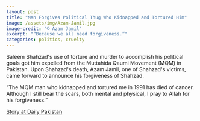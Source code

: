 ```yaml
---
layout: post
title: "Man Forgives Political Thug Who Kidnapped and Tortured Him"
image: /assets/img/Azam-Jamil.jpg
image-credit: "© Azam Jamil"
excerpt: "“Because we all need forgiveness.”"
categories: politics, cruelty
---
```

<p>Saleem Shahzad's use of torture and murder to accomplish his political goals got him expelled from the Muttahida Qaumi Movement (MQM) in Pakistan. Upon Shahzad's death, Azam Jamil, one of Shahzad's victims, came forward to announce his forgiveness of Shahzad.</p>

<p>“The MQM man who kidnapped and tortured me in 1991 has died of cancer. Although I still bear the scars, both mental and physical, I pray to Allah for his forgiveness.”</p>

<p class="story-link"><a href="https://en.dailypakistan.com.pk/08-Jul-2018/man-kidnapped-tortured-by-mqm-s-saleem-shehzad-forgives-him-after-death-from-cancer" target="_blank"> Story at Daily Pakistan </a></p>
